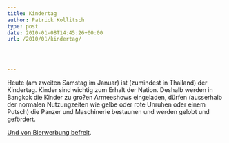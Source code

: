```yaml
---
title: Kindertag
author: Patrick Kollitsch
type: post
date: 2010-01-08T14:45:26+00:00
url: /2010/01/kindertag/




---
```

Heute (am zweiten Samstag im Januar) ist (zumindest in Thailand) der Kindertag. Kinder sind wichtig zum Erhalt der Nation. Deshalb werden in Bangkok die Kinder zu gro?en Armeeshows eingeladen, dürfen (ausserhalb der normalen Nutzungzeiten wie gelbe oder rote Unruhen oder einem Putsch) die Panzer und Maschinerie bestaunen und werden gelobt und gefördert.

[Und von Bierwerbung befreit][1].

 [1]: http://www.nationmultimedia.com/home/2010/01/08/national/Kids-appeal-Save-us-from-booze-30119890.html